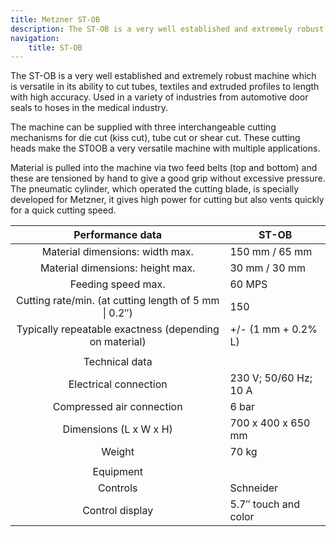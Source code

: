 ```yaml
---
title: Metzner ST-OB
description: The ST-OB is a very well established and extremely robust machine. 
navigation:
    title: ST-OB
---
```


The ST-OB is a very well established and extremely robust machine which is versatile in its ability to cut tubes, textiles and extruded profiles to length with high accuracy. Used in a variety of industries from automotive door seals to hoses in the medical industry.

The machine can be supplied with three interchangeable cutting mechanisms for die cut (kiss cut), tube cut or shear cut. These cutting heads make the ST0OB a very versatile machine with multiple applications.

Material is pulled into the machine via two feed belts (top and bottom) and these are tensioned by hand to give a good grip without excessive pressure. The pneumatic cylinder, which operated the cutting blade, is specially developed for Metzner, it gives high power for cutting but also vents quickly for a quick cutting speed.

| Performance data                                       | ST-OB                 |
|:------------------------------------------------------:|-----------------------|
| Material dimensions: width max.                        | 150 mm / 65 mm        |
| Material dimensions: height max.                       | 30 mm / 30 mm         |
| Feeding speed max.                                     | 60 MPS                |
| Cutting rate/min. (at cutting length of 5 mm \| 0.2″)  | 150                   |
| Typically repeatable exactness (depending on material) | +/- (1 mm + 0.2% L)   |
|                                                        |                       |
| Technical data                                         |                       |
| Electrical connection                                  | 230 V; 50/60 Hz; 10 A |
| Compressed air connection                              | 6 bar                 |
| Dimensions (L x W x H)                                 | 700 x 400 x 650 mm    |
| Weight                                                 | 70 kg                 |
|                                                        |                       |
| Equipment                                              |                       |
| Controls                                               | Schneider             |
| Control display                                        | 5.7″ touch and color  |